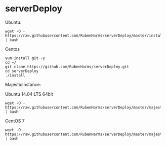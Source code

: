 # serverDeploy

Ubuntu:

```
wget -O - https://raw.githubusercontent.com/RubenHarms/serverDeploy/master/installUbuntu.sh | bash
```

Centos

```
yum install git -y
cd ~/
git clone https://github.com/RubenHarms/serverDeploy.git
cd serverDeploy
./install
```


MajesticInstance:

Ubuntu 14.04 LTS 64bit

``` 
wget -O - https://raw.githubusercontent.com/RubenHarms/serverDeploy/master/majesticInstance/installScratch | bash
```

CentOS 7

``` 
wget -O - https://raw.githubusercontent.com/RubenHarms/serverDeploy/master/majesticInstance/installScratchCentOs | bash
```

